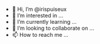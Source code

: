 - 👋 Hi, I’m @irispuiseux
- 👀 I’m interested in ...
- 🌱 I’m currently learning ...
- 💞️ I’m looking to collaborate on ...
- 📫 How to reach me ...

<!---
irispuiseux/irispuiseux is a ✨ special ✨ repository because its `README.md` (this file) appears on your GitHub profile.
You can click the Preview link to take a look at your changes.
--->
